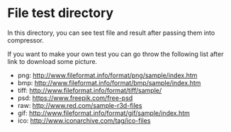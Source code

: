 # File test directory

In this directory, you can see test file and result after passing them into compressor.

If you want to make your own test you can go throw the following list after link to download some picture.

- png:  http://www.fileformat.info/format/png/sample/index.htm
- bmp:  http://www.fileformat.info/format/bmp/sample/index.htm
- tiff: http://www.fileformat.info/format/tiff/sample/
- psd:  https://www.freepik.com/free-psd
- raw:  http://www.red.com/sample-r3d-files
- gif:  http://www.fileformat.info/format/gif/sample/index.htm
- ico:  http://www.iconarchive.com/tag/ico-files